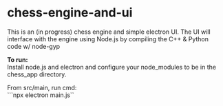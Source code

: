 # chess-engine-and-ui
This is an (in progress) chess engine and simple electron UI.
The UI will interface with the engine using Node.js by compiling the C++ & Python code w/ node-gyp

**To run:**  
Install node.js and electron and configure your node_modules to be in the chess_app directory.

From src/main, run cmd:  
```npx electron main.js``
